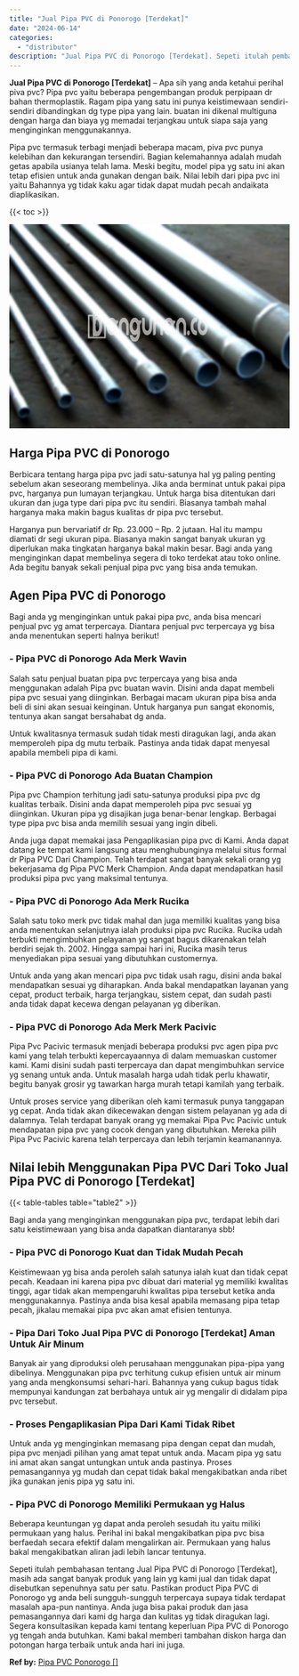```yaml
---
title: "Jual Pipa PVC di Ponorogo [Terdekat]"
date: "2024-06-14"
categories: 
  - "distributor"
description: "Jual Pipa PVC di Ponorogo [Terdekat]. Sepeti itulah pembahasan tentang Jual Pipa PVC di Ponorogo [Terdekat], masih ada sangat banyak produk yang lain yg ka..."
---
```


**Jual Pipa PVC di Ponorogo \[Terdekat\]** – Apa sih yang anda ketahui perihal piva pvc? Pipa pvc yaitu beberapa pengembangan produk perpipaan dr bahan thermoplastik. Ragam pipa yang satu ini punya keistimewaan sendiri-sendiri dibandingkan dg type pipa yang lain. buatan ini dikenal multiguna dengan harga dan biaya yg memadai terjangkau untuk siapa saja yang menginginkan menggunakannya.

Pipa pvc termasuk terbagi menjadi beberapa macam, piva pvc punya kelebihan dan kekurangan tersendiri. Bagian kelemahannya adalah mudah getas apabila usianya telah lama. Meski begitu, model pipa yg satu ini akan tetap efisien untuk anda gunakan dengan baik. Nilai lebih dari pipa pvc ini yaitu Bahannya yg tidak kaku agar tidak dapat mudah pecah andaikata diaplikasikan.

{{< toc >}}

![Jual Pipa PVC di Ponorogo [Terdekat]](/images/jaul-pipa-pvc-21.png)

## Harga Pipa PVC di Ponorogo

Berbicara tentang harga pipa pvc jadi satu-satunya hal yg paling penting sebelum akan seseorang membelinya. Jika anda berminat untuk pakai pipa pvc, harganya pun lumayan terjangkau. Untuk harga bisa ditentukan dari ukuran dan juga type dari pipa pvc itu sendiri. Biasanya tambah mahal harganya maka makin bagus kualitas dr pipa pvc tersebut.

Harganya pun bervariatif dr Rp. 23.000 – Rp. 2 jutaan. Hal itu mampu diamati dr segi ukuran pipa. Biasanya makin sangat banyak ukuran yg diperlukan maka tingkatan harganya bakal makin besar. Bagi anda yang menginginkan dapat membelinya segera di toko terdekat atau toko online. Ada begitu banyak sekali penjual pipa pvc yang bisa anda temukan.

## Agen Pipa PVC di Ponorogo

Bagi anda yg menginginkan untuk pakai pipa pvc, anda bisa mencari penjual pvc yg amat terpercaya. Diantara penjual pvc terpercaya yg bisa anda menentukan seperti halnya berikut!

### \- Pipa PVC di Ponorogo Ada Merk Wavin

Salah satu penjual buatan pipa pvc terpercaya yang bisa anda menggunakan adalah Pipa pvc buatan wavin. Disini anda dapat membeli pipa pvc sesuai yang diinginkan. Berbagai macam ukuran pipa bisa anda beli di sini akan sesuai keinginan. Untuk harganya pun sangat ekonomis, tentunya akan sangat bersahabat dg anda.

Untuk kwalitasnya termasuk sudah tidak mesti diragukan lagi, anda akan memperoleh pipa dg mutu terbaik. Pastinya anda tidak dapat menyesal apabila membeli pipa di kami.

### \- Pipa PVC di Ponorogo Ada Buatan Champion

Pipa pvc Champion terhitung jadi satu-satunya produksi pipa pvc dg kualitas terbaik. Disini anda dapat memperoleh pipa pvc sesuai yg diinginkan. Ukuran pipa yg disajikan juga benar-benar lengkap. Berbagai type pipa pvc bisa anda memilih sesuai yang ingin dibeli.

Anda juga dapat memakai jasa Pengaplikasian pipa pvc di Kami. Anda dapat datang ke tempat kami langsung atau menghubunginya melalui situs formal dr Pipa PVC Dari Champion. Telah terdapat sangat banyak sekali orang yg bekerjasama dg Pipa PVC Merk Champion. Anda dapat mendapatkan hasil produksi pipa pvc yang maksimal tentunya.

### \- Pipa PVC di Ponorogo Ada Merk Rucika

Salah satu toko merk pvc tidak mahal dan juga memiliki kualitas yang bisa anda menentukan selanjutnya ialah produksi pipa pvc Rucika. Rucika udah terbukti mengimbuhkan pelayanan yg sangat bagus dikarenakan telah berdiri sejak th. 2002. Hingga sampai hari ini, Rucika masih terus menyediakan pipa sesuai yang dibutuhkan customernya.

Untuk anda yang akan mencari pipa pvc tidak usah ragu, disini anda bakal mendapatkan sesuai yg diharapkan. Anda bakal mendapatkan layanan yang cepat, product terbaik, harga terjangkau, sistem cepat, dan sudah pasti anda tidak dapat kecewa dengan pelayanan yg diberikan.

### \- Pipa PVC di Ponorogo Ada Merk Merk Pacivic

Pipa Pvc Pacivic termasuk menjadi beberapa produksi pvc agen pipa pvc kami yang telah terbukti kepercayaannya di dalam memuaskan customer kami. Kami disini sudah pasti terpercaya dan dapat mengimbuhkan service yg senang untuk anda. Untuk masalah harga udah tidak perlu khawatir, begitu banyak grosir yg tawarkan harga murah tetapi kamilah yang terbaik.

Untuk proses service yang diberikan oleh kami termasuk punya tanggapan yg cepat. Anda tidak akan dikecewakan dengan sistem pelayanan yg ada di dalamnya. Telah terdapat banyak orang yg memakai Pipa Pvc Pacivic untuk mendapatan pipa pvc yang cocok dengan yang dibutuhkan. Mereka pilih Pipa Pvc Pacivic karena telah terpercaya dan lebih terjamin keamanannya.

## Nilai lebih Menggunakan Pipa PVC Dari Toko Jual Pipa PVC di Ponorogo \[Terdekat\]

{{< table-tables table="table2" >}}

Bagi anda yang menginginkan menggunakan pipa pvc, terdapat lebih dari satu keistimewaan yang bisa anda dapatkan diantaranya sbb!

### \- Pipa PVC di Ponorogo Kuat dan Tidak Mudah Pecah

Keistimewaan yg bisa anda peroleh salah satunya ialah kuat dan tidak cepat pecah. Keadaan ini karena pipa pvc dibuat dari material yg memiliki kwalitas tinggi, agar tidak akan mempengaruhi kwalitas pipa tersebut ketika anda menggunakannya. Pastinya anda bisa kesal apabila memasang pipa tetap pecah, jikalau memakai pipa pvc akan amat efisien tentunya.

### \- Pipa Dari Toko Jual Pipa PVC di Ponorogo \[Terdekat\] Aman Untuk Air Minum

Banyak air yang diproduksi oleh perusahaan menggunakan pipa-pipa yang dibelinya. Menggunakan pipa pvc terhitung cukup efisien untuk air minum yang anda mengkonsumsi sehari-hari. Bahannya yang cukup bagus tidak mempunyai kandungan zat berbahaya untuk air yg mengalir di didalam pipa pvc tersebut.

### \- Proses Pengaplikasian Pipa Dari Kami Tidak Ribet

Untuk anda yg menginginkan memasang pipa dengan cepat dan mudah, pipa pvc menjadi pilihan yang amat tepat untuk anda. Macam pipa yg satu ini amat akan sangat untungkan untuk anda pastinya. Proses pemasangannya yg mudah dan cepat tidak bakal mengakibatkan anda ribet jika gunakan jenis pipa yg satu ini.

### \- Pipa PVC di Ponorogo Memiliki Permukaan yg Halus

Beberapa keuntungan yg dapat anda peroleh sesudah itu yaitu miliki permukaan yang halus. Perihal ini bakal mengakibatkan pipa pvc bisa berfaedah secara efektif dalam mengalirkan air. Permukaan yang halus bakal mengakibatkan aliran jadi lebih lancar tentunya.

Sepeti itulah pembahasan tentang Jual Pipa PVC di Ponorogo \[Terdekat\], masih ada sangat banyak produk yang lain yg kami jual dan tidak dapat disebutkan sepenuhnya satu per satu. Pastikan product Pipa PVC di Ponorogo yg anda beli sungguh-sungguh terpercaya supaya tidak terdapat masalah apa-pun nantinya. Anda juga bisa pakai produk dan jasa pemasangannya dari kami dg harga dan kulitas yg tidak diragukan lagi. Segera konsultasikan kepada kami tentang keperluan Pipa PVC di Ponorogo yg tengah anda butuhkan. Kami bakal memberi tambahan diskon harga dan potongan harga terbaik untuk anda hari ini juga.

**Ref by:** [Pipa PVC Ponorogo []](https://id.wikipedia.org/wiki/Pipa)
